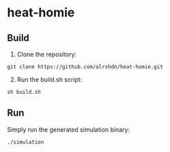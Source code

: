 # heat-homie
## Build
1. Clone the repository:
```
git clone https://github.com/alrshdn/heat-homie.git
```  
2. Run the build.sh script:
```
sh build.sh
```

## Run
Simply run the generated simulation binary:
```
./simulation
```
